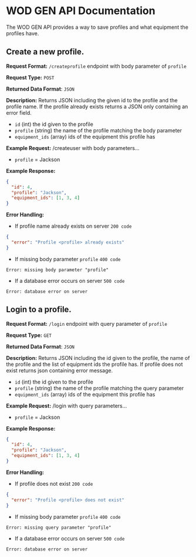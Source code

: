 # WOD GEN API Documentation
The WOD GEN API provides a way to save profiles and what equipment the profiles have.

## Create a new profile.
**Request Format:** `/createprofile` endpoint with body parameter of `profile`

**Request Type:** `POST`

**Returned Data Format**: `JSON`

**Description:** Returns JSON including the given id to the profile and the profile name. If the profile already exists returns a JSON only containing an error field.
- `id` (int) the id given to the profile
- `profile` (string) the name of the profile matching the body parameter
- `equipment_ids` (array) ids of the equipment this profile has

**Example Request:** /createuser with body parameters...
- `profile` = Jackson

**Example Response:**
```json
{
  "id": 4,
  "profile": "Jackson",
  "equipment_ids": [1, 3, 4]
}
```

**Error Handling:**
- If profile name already exists on server `200 code`
```json
{
  "error": "Profile <profile> already exists"
}
```
- If missing body parameter `profile` `400 code`
```
Error: missing body parameter "profile"
```
- If a database error occurs on server `500 code`
```
Error: database error on server
```

## Login to a profile.
**Request Format:** `/login` endpoint with query parameter of `profile`

**Request Type:** `GET`

**Returned Data Format**: `JSON`

**Description:** Returns JSON including the id given to the profile, the name of the profile and the list of equipment ids the profile has. If profile does not exist returns json containing error message.
- `id` (int) the id given to the profile
- `profile` (string) the name of the profile matching the query parameter
- `equipment_ids` (array) ids of the equipment this profile has

**Example Request:** /login with query parameters...
- `profile` = Jackson

**Example Response:**
```json
{
  "id": 4,
  "profile": "Jackson",
  "equipment_ids": [1, 3, 4]
}
```

**Error Handling:**
- If profile does not exist `200 code`
```json
{
  "error": "Profile <profile> does not exist"
}
```
- If missing body parameter `profile` `400 code`
```
Error: missing query parameter "profile"
```
- If a database error occurs on server `500 code`
```
Error: database error on server
```

